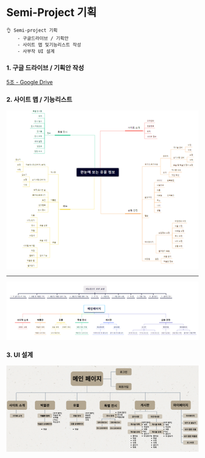 <h1>Semi-Project 기획</h1>

~~~
👌 Semi-project 기획
	- 구글드라이브 / 기획안
	- 사이트 맵 및기능리스트 작성
	- 사부작 UI 설계
~~~



### 1. 구글 드라이브 / 기획안 작성

[5조 - Google Drive](https://drive.google.com/drive/u/0/folders/1hYpFfknokZjfzbpaxJPwNSIAsh5zv47u)



### 2. 사이트 맵 / 기능리스트

![사이트맵](img/사이트맵.PNG)

------

![기능리스트](img/기능리스트.PNG)



### 3. UI 설계

![ui설계](img/ui설계.PNG)
